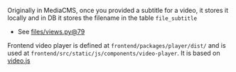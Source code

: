 Originally in MediaCMS, once you provided a subtitle for a video, it stores it locally and in DB it stores the filename in the table `file_subtitle`
- See [files/views.py@79](https://github.com/mediacms-io/mediacms/blob/1ddfae7c956e6d3c70a026847a5606ccf8638d10/files/views.py#L79)

Frontend video player is defined at `frontend/packages/player/dist/` and is used at `frontend/src/static/js/components/video-player`.
It is based on [video.js](https://www.npmjs.com/package/video.js?activeTab=readme)
